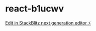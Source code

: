 # react-b1ucwv

[Edit in StackBlitz next generation editor ⚡️](https://stackblitz.com/~/github.com/bhosalep77/react-b1ucwv)
